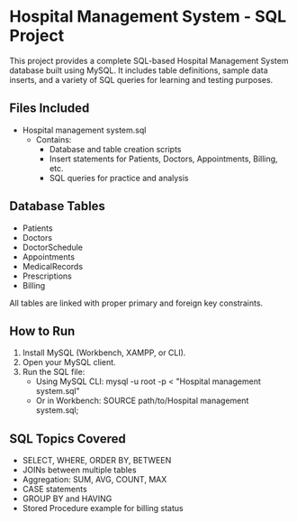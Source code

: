 # Hospital Management System - SQL Project

This project provides a complete SQL-based Hospital Management System database built using MySQL. It includes table definitions, sample data inserts, and a variety of SQL queries for learning and testing purposes.

## Files Included

- Hospital management system.sql  
  - Contains:
    - Database and table creation scripts
    - Insert statements for Patients, Doctors, Appointments, Billing, etc.
    - SQL queries for practice and analysis

## Database Tables

- Patients
- Doctors
- DoctorSchedule
- Appointments
- MedicalRecords
- Prescriptions
- Billing

All tables are linked with proper primary and foreign key constraints.

## How to Run

1. Install MySQL (Workbench, XAMPP, or CLI).
2. Open your MySQL client.
3. Run the SQL file:
   - Using MySQL CLI:
     mysql -u root -p < "Hospital management system.sql"
   - Or in Workbench:
     SOURCE path/to/Hospital management system.sql;

## SQL Topics Covered

- SELECT, WHERE, ORDER BY, BETWEEN
- JOINs between multiple tables
- Aggregation: SUM, AVG, COUNT, MAX
- CASE statements
- GROUP BY and HAVING
- Stored Procedure example for billing status


